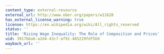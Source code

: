 ```yaml
---
content_type: external-resource
external_url: http://www.nber.org/papers/w11628
has_external_license_warning: true
license: https://en.wikipedia.org/wiki/All_rights_reserved
status: ''
title: 'Rising Wage Inequality: The Role of Composition and Prices'
uid: 3917bbab-a2d4-43c7-af91-485229fdf5b9
wayback_url: ''
---
```

